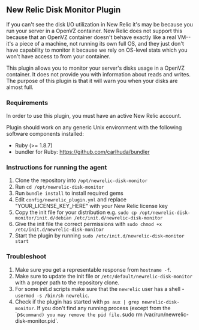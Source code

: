 ## New Relic Disk Monitor Plugin

If you can't see the disk I/O utilization in New Relic it's may be because you run your server in a OpenVZ container. New Relic does not
support this because that an OpenVZ container doesn't behave exactly like a real VM--it's a piece of a machine, not running 
its own full OS, and they just don't have capability to monitor it because we rely on OS-level stats which you won't have 
access to from your container.

This plugin allows you to monitor your server's disks usage in a OpenVZ container. It does not provide you with information
about reads and writes. The purpose of this plugin is that it will warn you when your disks are almost full.

### Requirements

In order to use this plugin, you must have an active New Relic account.

Plugin should work on any generic Unix environment with the following
software components installed:

  - Ruby (>= 1.8.7)
  - bundler for Ruby: https://github.com/carlhuda/bundler

### Instructions for running the agent

1. Clone the repository into `/opt/newrelic-disk-monitor`
2. Run `cd /opt/newrelic-disk-monitor`
3. Run `bundle install` to install required gems
4. Edit `config/newrelic_plugin.yml` and replace "YOUR_LICENSE_KEY_HERE" with your New Relic license key
5. Copy the init file for your distribution e.g. `sudo cp /opt/newrelic-disk-monitor/init.d/debian /etc/init.d/newrelic-disk-monitor`
6. Give the init file the correct permissions with `sudo chmod +x /etc/init.d/newrelic-disk-monitor`
7. Start the plugin by running `sudo /etc/init.d/newrelic-disk-monitor start`

### Troubleshoot

1. Make sure you get a representable response from `hostname -f`.
2. Make sure to update the init file or `/etc/default/newrelic-disk-monitor` with a proper path to the repository clone.
3. For some init.d scripts make sure that the `newrelic` user has a shell - `usermod -s /bin/sh newrelic`.
4. Check if the plugin has started with `ps aux | grep newrelic-disk-monitor`. If you don't find any running process (except from the ´ps` command) you may remove the pid file. `sudo rm /var/run/newrelic-disk-monitor.pid`.
